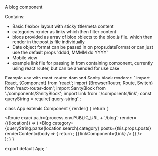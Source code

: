 A blog component

Contains:
- Basic flexbox layout with sticky title/meta content
- categories render as links which then filter content
- blogs provided as array of blog objects to the blog.js
  file, which then render in the post.js file individually
- Date object format can be passed in on props.dateFormat or
 can just use the default props 'dddd, MMMM do YYYY'
 - Mobile view
 - example link file for passing in from containing component,
 currently using react router, but can be amended for use case

 Example use with react-router-dom and Sanity block renderer:
`
import React, {Component} from 'react';
import {BrowserRouter, Route, Switch} from 'react-router-dom';
import SanityBlock from './components/SanityBlock';
import Link from './components/link';
const queryString = require('query-string');

class App extends Component {
    render() {
    return (
      <BrowserRouter>
        <div className={body}>
            <Switch>
                <Route
                    exact
                    path={process.env.PUBLIC_URL + '/blog'}
                    render={({location}) => (
                    <Blog
                        category={queryString.parse(location.search).category}
                        posts={this.props.posts}
                        renderContent={body => {
                        return <SanityBlock blocks={body} />;
                        }}
                        linkComponent={Link}
                    />
                    )}
                />
            </Switch>
        </div>
      </BrowserRouter>
    );
  }
}

export default App;
`